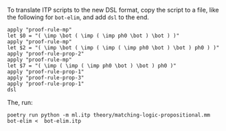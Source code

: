 To translate ITP scripts to the new DSL format, copy the script to a file,
like the following for `bot-elim`, and add `dsl` to the end.

```
apply "proof-rule-mp"
let $0 = "( \imp \bot ( \imp ( \imp ph0 \bot ) \bot ) )"
apply "proof-rule-mp"
let $2 = "( \imp \bot ( \imp ( \imp ( \imp ph0 \bot ) \bot ) ph0 ) )"
apply "proof-rule-prop-2"
apply "proof-rule-mp"
let $7 = "( \imp ( \imp ( \imp ph0 \bot ) \bot ) ph0 )"
apply "proof-rule-prop-1"
apply "proof-rule-prop-3"
apply "proof-rule-prop-1"
dsl
```

The, run:

```
poetry run python -m ml.itp theory/matching-logic-propositional.mm bot-elim <  bot-elim.itp
```
